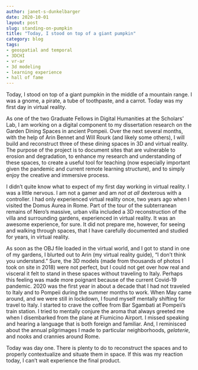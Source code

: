```yaml
---
author: janet-s-dunkelbarger
date: 2020-10-01
layout: post
slug: standing-on-pumpkin
title: "Today, I stood on top of a giant pumpkin"
category: blog
tags:
- geospatial and temporal
- 3DCHI
- vr-ar
- 3d modeling
- learning experience
- hall of fame
---
```

Today, I stood on top of a giant pumpkin in the middle of a mountain range. I was a gnome, a pirate, a tube of toothpaste, and a carrot. Today was my first day in virtual reality. 

As one of the two Graduate Fellows in Digital Humanities at the Scholars’ Lab, I am working on a digital component to my dissertation research on the Garden Dining Spaces in ancient Pompeii. Over the next several months, with the help of Arin Bennet and Will Rourk (and likely some others), I will build and reconstruct three of these dining spaces in 3D and virtual reality. The purpose of the project is to document sites that are vulnerable to erosion and degradation, to enhance my research and understanding of these spaces, to create a useful tool for teaching (now especially important given the pandemic and current remote learning structure), and to simply enjoy the creative and immersive process. 

I didn’t quite know what to expect of my first day working in virtual reality. I was a little nervous. I am not a gamer and am *not at all* dexterous with a controller. I had only experienced virtual reality once, two years ago when I visited the Domus Aurea in Rome. Part of the tour of the subterranean remains of Nero’s massive, urban villa included a 3D reconstruction of the villa and surrounding gardens, experienced in virtual reality. It was an awesome experience, for sure. It did not prepare me, however, for seeing and walking through spaces, that I have carefully documented and studied for years, in virtual reality. 

As soon as the OBJ file loaded in the virtual world, and I got to stand in one of my gardens, I blurted out to Arin (my virtual reality guide), “I don’t think you understand.” Sure, the 3D models (made from thousands of photos I took on site in 2018) were not perfect, but I could not get over how real and visceral it felt to stand in these spaces without traveling to Italy. Perhaps this feeling was made more poignant because of the current Covid-19 pandemic. 2020 was the first year in about a decade that I had not traveled to Italy and to Pompeii during the summer months to work. When May came around, and we were still in lockdown, I found myself mentally shifting for travel to Italy. I started to crave the coffee from Bar Sgambati at Pompeii’s train station. I tried to mentally conjure the aroma that always greeted me when I disembarked from the plane at Fiumicino Airport. I missed speaking and hearing a language that is both foreign and familiar. And, I reminisced about the annual pilgrimages I made to particular neighborhoods, *gelaterie*, and nooks and crannies around Rome.  

Today was day one. There is plenty to do to reconstruct the spaces and to properly contextualize and situate them in space. If this was my reaction today, I can’t wait experience the final product.
